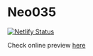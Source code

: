 # Neo035

[![Netlify Status](https://api.netlify.com/api/v1/badges/3dd885cb-6210-4d2c-bc53-58aaa9c5be56/deploy-status)](https://app.netlify.com/sites/neo035/deploys)

Check online preview [here](https://neo035.netlify.com)
